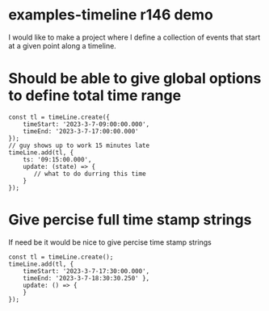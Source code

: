 # examples-timeline r146 demo

I would like to make a project where I define a collection of events that start at a given point along a timeline.

# Should be able to give global options to define total time range

```
const tl = timeLine.create({
    timeStart: '2023-3-7-09:00:00.000',
    timeEnd: '2023-3-7-17:00:00.000'
});
// guy shows up to work 15 minutes late
timeLine.add(tl, { 
    ts: '09:15:00.000',
    update: (state) => {
       // what to do durring this time
    }
});
```

# Give percise full time stamp strings

If need be it would be nice to give percise time stamp strings

```
const tl = timeLine.create();
timeLine.add(tl, {
    timeStart: '2023-3-7-17:30:00.000',
    timeEnd: '2023-3-7-18:30:30.250' },
    update: () => {
    }
});
```